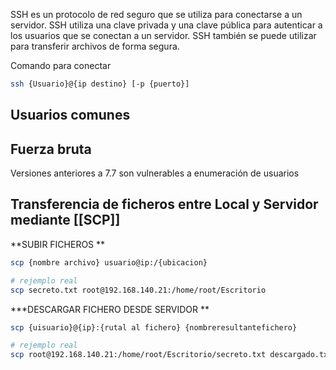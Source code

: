 SSH es un protocolo de red seguro que se utiliza para conectarse a un servidor. SSH utiliza una clave privada y una clave pública para autenticar a los usuarios que se conectan a un servidor. SSH también se puede utilizar para transferir archivos de forma segura.

Comando para conectar
```sh fold:"comando para conectar por SSH a un servidor"
ssh {Usuario}@{ip destino} [-p {puerto}]
```

## Usuarios comunes
## Fuerza bruta

Versiones anteriores a 7.7 son vulnerables a enumeración de usuarios


## Transferencia de ficheros entre Local y Servidor mediante [[SCP]]

**SUBIR FICHEROS **

```sh fold:"scp para subir un fichero al servidor"
scp {nombre archivo} usuario@ip:/{ubicacion}

# rejemplo real
scp secreto.txt root@192.168.140.21:/home/root/Escritorio
```

***DESCARGAR FICHERO DESDE SERVIDOR **

```sh fold:"scp para descargar archivo desde el servidor"
scp {uisuario}@{ip}:{rutal al fichero} {nombreresultantefichero}

# rejemplo real
scp root@192.168.140.21:/home/root/Escritorio/secreto.txt descargado.txt
```

